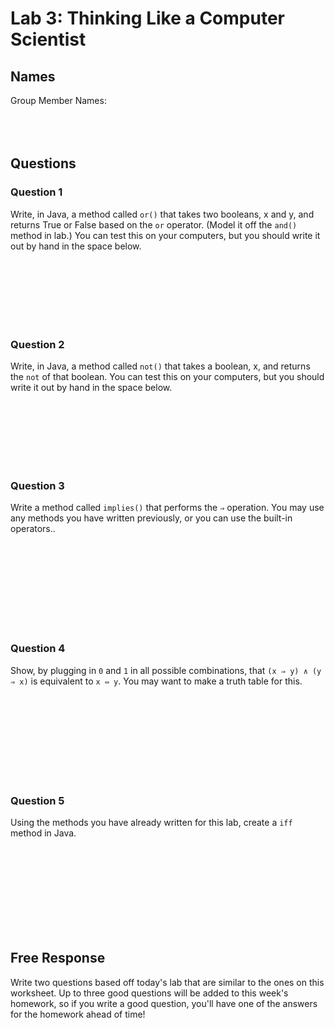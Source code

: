 # Lab 3: Thinking Like a Computer Scientist

## Names

Group Member Names:
<br><br><br><br>

## Questions

### Question 1

Write, in Java, a method called `or()` that takes two booleans, x and y, and returns True or False based on the `or` operator. (Model it off the `and()` method in lab.) You can test this on your computers, but you should write it out by hand in the space below. 

<br><br><br><br><br><br>

### Question 2

Write, in Java, a method called `not()` that takes a boolean, x, and returns the `not` of that boolean. You can test this on your computers, but you should write it out by hand in the space below. 

<br><br><br><br><br><br>

### Question 3

Write a method called `implies()` that performs the `⇒` operation. You may use any methods you have written previously, or you can use the built-in operators.. 

<br><br><br><br><br><br><br><br>

### Question 4

Show, by plugging in `0` and `1` in all possible combinations, that `(x ⇒ y) ∧ (y ⇒ x)` is equivalent to `x ⇔ y`. You may want to make a truth table for this. 

<br><br><br><br><br><br><br><br>

### Question 5

Using the methods you have already written for this lab, create a `iff` method in Java. 

<br><br><br><br><br><br><br><br>

## Free Response

Write two questions based off today's lab that are similar to the ones on this worksheet. Up to three good questions will be added to this week's homework, so if you write a good question, you'll have one of the answers for the homework ahead of time!

<br><br><br><br><br><br><br><br>